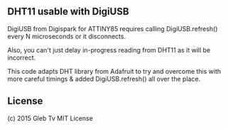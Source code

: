 ## DHT11 usable with DigiUSB

DigiUSB from Digispark for ATTINY85 requires calling DigiUSB.refresh() every N microseconds or it disconnects.

Also, you can't just delay in-progress reading from DHT11 as it will be incorrect.

This code adapts DHT library from Adafruit to try and overcome this with more careful timings & added DigiUSB.refresh() all over the place.

## License

(c) 2015 Gleb Tv
MIT License